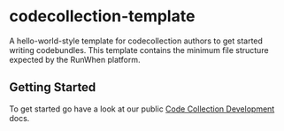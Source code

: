 # codecollection-template
A hello-world-style template for codecollection authors to get started writing codebundles. This template contains the minimum file structure expected by the RunWhen platform.

## Getting Started
To get started go have a look at our public [Code Collection Development](https://docs.runwhen.com/public/code-collection-development/setup-your-codecollection-repository) docs.
